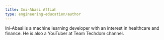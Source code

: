 ```yaml
---
title: Ini-Abasi Affiah
type: engineering-education/author
---
```

Ini-Abasi is a machine learning developer with an interest in healthcare and finance. He is also a YouTuber at Team Techdom channel.
